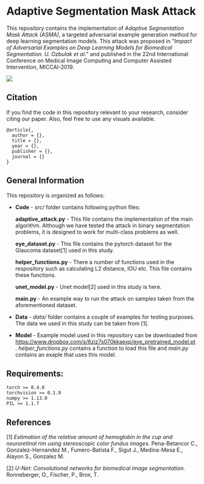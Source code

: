 # Adaptive Segmentation Mask Attack

This repository contains the implementation of _Adaptive Segmentation Mask Attack (ASMA)_, a targeted adversarial example generation method for deep learning segmentation models. This attack was proposed in  "_Impact of Adversarial Examples on Deep Learning Models for Biomedical Segmentation. U. Ozbulak et al._" and published in the 22nd International Conference on Medical Image Computing and Computer Assisted Intervention, MICCAI-2019.

<img src="https://raw.githubusercontent.com/utkuozbulak/adaptive-segmentation-mask-attack/master/data/repository_examples/adversarial_optimization.gif?token=AESS2FAUP4VXC6HJGUYD7Z25D6J2Q">

## Citation
If you find the code in this repository relevant to your research, consider citing our paper. Also, feel free to use any visuals available.

	@article{,
	  author = {},
	  title = {},
	  year = {},
	  publisher = {},
	  journal = {}
	}

## General Information
This repository is organized as follows:
* **Code** - *src/* folder contains following python files:

  __adaptive_attack.py__ - This file contains the implementation of the main algorithm. Although we have tested the attack in binary segmentation problems, it is designed to work for multi-class problems as well.

  __eye_dataset.py__ - This file contains the pytorch dataset for the Glaucoma dataset[1] used in this study.
  
  __helper_functions.py__ - There a number of functions used in the respository such as calculating L2 distance, IOU etc. This file contains these functions.
  
  __unet_model.py__ - Unet model[2] used in this study is here.
  
  __main.py__ - An example way to run the attack on samples taken from the aforementioned dataset.
  
* **Data** - *data/* folder contains a couple of examples for testing purposes. The data we used in this study can be taken from [1].
  
* **Model** - Example model used in this repository can be downloaded from https://www.dropbox.com/s/6ziz7s070kkaexp/eye_pretrained_model.pt . _helper_functions.py_ contains a function to load this file and _main.py_ contains an exaple that uses this model.

## Requirements:
```
torch >= 0.4.0
torchvision >= 0.1.9
numpy >= 1.13.0
PIL >= 1.1.7
```
  
  
## References
[1] _Estimation of the relative amount of hemoglobin in the cup and neuroretinal rim using stereoscopic color fundus images._ Pena-Betancor C., Gonzalez-Hernandez M., Fumero-Batista F., Sigut J., Medina-Mesa E., Alayon S., Gonzalez M. 

[2] _U-Net: Convolutional networks for biomedical image segmentation._ Ronneberger, O., Fischer, P., Brox, T. 
